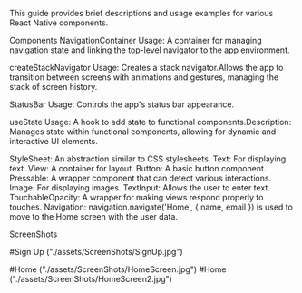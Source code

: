 This guide provides brief descriptions and usage examples for various React Native components.

Components
NavigationContainer
Usage: A container for managing navigation state and linking the top-level navigator to the app environment.

createStackNavigator
Usage: Creates a stack navigator.Allows the app to transition between screens with animations and gestures, managing the stack of screen history.

StatusBar
Usage: Controls the app's status bar appearance.

useState
Usage: A hook to add state to functional components.Description: Manages state within functional components, allowing for dynamic and interactive UI elements.

StyleSheet: An abstraction similar to CSS stylesheets.
Text: For displaying text.
View: A container for layout.
Button: A basic button component.
Pressable: A wrapper component that can detect various interactions.
Image: For displaying images.
TextInput: Allows the user to enter text.
TouchableOpacity: A wrapper for making views respond properly to touches.
Navigation: navigation.navigate('Home', { name, email }) is used to move to the Home screen with the user data.

ScreenShots

#Sign Up ("./assets/ScreenShots/SignUp.jpg")

#Home ("./assets/ScreenShots/HomeScreen.jpg")
#Home ("./assets/ScreenShots/HomeScreen2.jpg")
